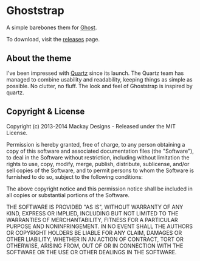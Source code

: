 # Ghoststrap 

A simple barebones them for [Ghost](http://github.com/tryghost/ghost/).

To download, visit the [releases](https://github.com/jeffm13/Ghoststrap/releases) page.

## About the theme
I've been impressed with [Quartz](www.qz.com) since its launch. The Quartz team has managed to combine usability and readability, keeping things as simple as possible. No clutter, no fluff.  The look and feel of Ghoststrap is inspired by quartz.  

## Copyright & License

Copyright (c) 2013-2014 Mackay Designs - Released under the MIT License.

Permission is hereby granted, free of charge, to any person obtaining a copy of this software and associated documentation files (the "Software"), to deal in the Software without restriction, including without limitation the rights to use, copy, modify, merge, publish, distribute, sublicense, and/or sell copies of the Software, and to permit persons to whom the Software is furnished to do so, subject to the following conditions:

The above copyright notice and this permission notice shall be included in all copies or substantial portions of the Software.

THE SOFTWARE IS PROVIDED "AS IS", WITHOUT WARRANTY OF ANY KIND, EXPRESS OR IMPLIED, INCLUDING BUT NOT LIMITED TO THE WARRANTIES OF MERCHANTABILITY, FITNESS FOR A PARTICULAR PURPOSE AND
NONINFRINGEMENT. IN NO EVENT SHALL THE AUTHORS OR COPYRIGHT HOLDERS BE LIABLE FOR ANY CLAIM, DAMAGES OR OTHER LIABILITY, WHETHER IN AN ACTION OF CONTRACT, TORT OR OTHERWISE, ARISING FROM, OUT OF OR IN CONNECTION WITH THE SOFTWARE OR THE USE OR OTHER DEALINGS IN THE SOFTWARE.
